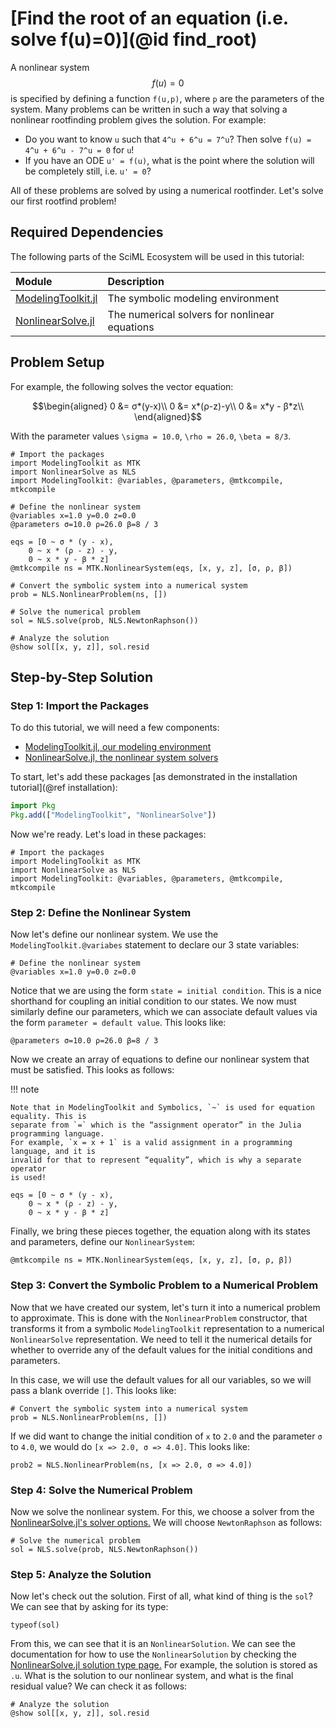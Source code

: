 # [Find the root of an equation (i.e. solve f(u)=0)](@id find_root)

A nonlinear system $$f(u) = 0$$ is specified by defining a function `f(u,p)`,
where `p` are the parameters of the system. Many problems can be written in
such a way that solving a nonlinear rootfinding problem gives the solution.
For example:

  - Do you want to know ``u`` such that ``4^u + 6^u = 7^u``? Then solve
    ``f(u) = 4^u + 6^u - 7^u = 0`` for `u`!
  - If you have an ODE ``u' = f(u)``, what is the point where the solution
    will be completely still, i.e. `u' = 0`?

All of these problems are solved by using a numerical rootfinder. Let's solve
our first rootfind problem!

## Required Dependencies

The following parts of the SciML Ecosystem will be used in this tutorial:

| Module                                                              | Description                                   |
|:------------------------------------------------------------------- |:--------------------------------------------- |
| [ModelingToolkit.jl](https://docs.sciml.ai/ModelingToolkit/stable/) | The symbolic modeling environment             |
| [NonlinearSolve.jl](https://docs.sciml.ai/NonlinearSolve/stable/)   | The numerical solvers for nonlinear equations |

## Problem Setup

For example, the following solves the vector equation:

```math
\begin{aligned}
0 &= σ*(y-x)\\
0 &= x*(ρ-z)-y\\
0 &= x*y - β*z\\
\end{aligned}
```

With the parameter values ``\sigma = 10.0``, ``\rho = 26.0``, ``\beta = 8/3``.

```@example
# Import the packages
import ModelingToolkit as MTK
import NonlinearSolve as NLS
import ModelingToolkit: @variables, @parameters, @mtkcompile, mtkcompile

# Define the nonlinear system
@variables x=1.0 y=0.0 z=0.0
@parameters σ=10.0 ρ=26.0 β=8 / 3

eqs = [0 ~ σ * (y - x),
    0 ~ x * (ρ - z) - y,
    0 ~ x * y - β * z]
@mtkcompile ns = MTK.NonlinearSystem(eqs, [x, y, z], [σ, ρ, β])

# Convert the symbolic system into a numerical system
prob = NLS.NonlinearProblem(ns, [])

# Solve the numerical problem
sol = NLS.solve(prob, NLS.NewtonRaphson())

# Analyze the solution
@show sol[[x, y, z]], sol.resid
```

## Step-by-Step Solution

### Step 1: Import the Packages

To do this tutorial, we will need a few components:

  - [ModelingToolkit.jl, our modeling environment](https://docs.sciml.ai/ModelingToolkit/stable/)
  - [NonlinearSolve.jl, the nonlinear system solvers](https://docs.sciml.ai/NonlinearSolve/stable/)

To start, let's add these packages [as demonstrated in the installation tutorial](@ref installation):

```julia
import Pkg
Pkg.add(["ModelingToolkit", "NonlinearSolve"])
```

Now we're ready. Let's load in these packages:

```@example first_rootfind
# Import the packages
import ModelingToolkit as MTK
import NonlinearSolve as NLS
import ModelingToolkit: @variables, @parameters, @mtkcompile, mtkcompile
```

### Step 2: Define the Nonlinear System

Now let's define our nonlinear system. We use the `ModelingToolkit.@variabes` statement to
declare our 3 state variables:

```@example first_rootfind
# Define the nonlinear system
@variables x=1.0 y=0.0 z=0.0
```

Notice that we are using the form `state = initial condition`. This is a nice shorthand
for coupling an initial condition to our states. We now must similarly define our parameters,
which we can associate default values via the form `parameter = default value`. This looks
like:

```@example first_rootfind
@parameters σ=10.0 ρ=26.0 β=8 / 3
```

Now we create an array of equations to define our nonlinear system that must be satisfied.
This looks as follows:

!!! note
    
    Note that in ModelingToolkit and Symbolics, `~` is used for equation equality. This is
    separate from `=` which is the “assignment operator” in the Julia programming language.
    For example, `x = x + 1` is a valid assignment in a programming language, and it is
    invalid for that to represent “equality”, which is why a separate operator
    is used!

```@example first_rootfind
eqs = [0 ~ σ * (y - x),
    0 ~ x * (ρ - z) - y,
    0 ~ x * y - β * z]
```

Finally, we bring these pieces together, the equation along with its states and parameters,
define our `NonlinearSystem`:

```@example first_rootfind
@mtkcompile ns = MTK.NonlinearSystem(eqs, [x, y, z], [σ, ρ, β])
```

### Step 3: Convert the Symbolic Problem to a Numerical Problem

Now that we have created our system, let's turn it into a numerical problem to
approximate. This is done with the `NonlinearProblem` constructor, that transforms it from
a symbolic `ModelingToolkit` representation to a numerical `NonlinearSolve`
representation. We need to tell it the numerical details for whether to override any of the
default values for the initial conditions and parameters.

In this case, we will use the default values for all our variables, so we will pass a
blank override `[]`. This looks like:

```@example first_rootfind
# Convert the symbolic system into a numerical system
prob = NLS.NonlinearProblem(ns, [])
```

If we did want to change the initial condition of `x`
to `2.0` and the parameter `σ` to `4.0`, we would do `[x => 2.0, σ => 4.0]`. This looks
like:

```@example first_rootfind
prob2 = NLS.NonlinearProblem(ns, [x => 2.0, σ => 4.0])
```

### Step 4: Solve the Numerical Problem

Now we solve the nonlinear system. For this, we choose a solver from the
[NonlinearSolve.jl's solver options.](https://docs.sciml.ai/NonlinearSolve/stable/solvers/nonlinear_system_solvers/)
We will choose `NewtonRaphson` as follows:

```@example first_rootfind
# Solve the numerical problem
sol = NLS.solve(prob, NLS.NewtonRaphson())
```

### Step 5: Analyze the Solution

Now let's check out the solution. First of all, what kind of thing is the `sol`? We can
see that by asking for its type:

```@example first_rootfind
typeof(sol)
```

From this, we can see that it is an `NonlinearSolution`. We can see the documentation for
how to use the `NonlinearSolution` by checking the
[NonlinearSolve.jl solution type page.](https://docs.sciml.ai/NonlinearSolve/stable/basics/nonlinear_solution/)
For example, the solution is stored as `.u`.
What is the solution to our nonlinear system, and what is the final residual value?
We can check it as follows:

```@example first_rootfind
# Analyze the solution
@show sol[[x, y, z]], sol.resid
```
